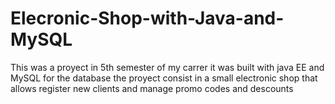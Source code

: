 # Elecronic-Shop-with-Java-and-MySQL
This was a proyect in 5th semester of my carrer it was built with java EE and MySQL for the database the proyect consist in a small electronic shop that allows register new clients and manage promo codes and descounts
